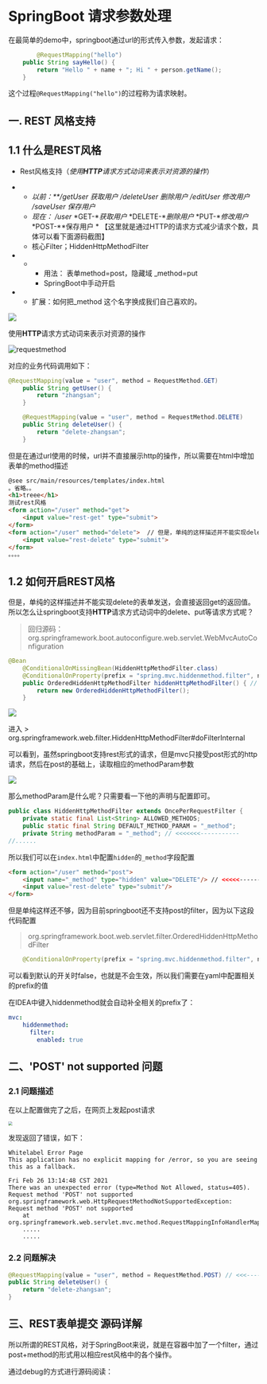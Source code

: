 # SpringBoot 请求参数处理


在最简单的demo中，springboot通过url的形式传入参数，发起请求：

```java
		@RequestMapping("hello")
    public String sayHello() {
        return "Hello " + name + "; Hi " + person.getName();
    }
```

这个过程`@RequestMapping("hello")`的过程称为请求映射。

## 一. REST 风格支持

## 1.1 什么是REST风格

- Rest风格支持（*使用**HTTP**请求方式动词来表示对资源的操作*）

- - *以前：**/getUser*  *获取用户*   */deleteUser* *删除用户*   */editUser*  *修改用户*    */saveUser* *保存用户*
  - *现在： /user*   *GET-**获取用户*   *DELETE-**删除用户*   *PUT-**修改用户*    *POST-**保存用户 * 【这里就是通过HTTP的请求方式减少请求个数，具体可以看下面源码截图】
  - 核心Filter；HiddenHttpMethodFilter

- - - 用法： 表单method=post，隐藏域 _method=put
    - SpringBoot中手动开启

- - 扩展：如何把_method 这个名字换成我们自己喜欢的。

![](images/08-4/requestmapping.png)

使用**HTTP**请求方式动词来表示对资源的操作

![requestmethod](images/08-4/requestmethod.png)

对应的业务代码调用如下：

```java
@RequestMapping(value = "user", method = RequestMethod.GET)
    public String getUser() {
        return "zhangsan";
    }

    @RequestMapping(value = "user", method = RequestMethod.DELETE)
    public String deleteUser() {
        return "delete-zhangsan";
    }
```

但是在通过url使用的时候，url并不直接展示http的操作，所以需要在html中增加表单的method描述

```html
@see src/main/resources/templates/index.html
。省略。。
<h1>treee</h1>
测试rest风格
<form action="/user" method="get">
    <input value="rest-get" type="submit">
</form>
<form action="/user" method="delete">  // 但是，单纯的这样描述并不能实现delete的表单发送，会直接返回get的返回值
    <input value="rest-delete" type="submit">
</form>
。。。。

```

## 1.2 如何开启REST风格

但是，单纯的这样描述并不能实现delete的表单发送，会直接返回get的返回值。所以怎么让springboot支持**HTTP**请求方式动词中的delete、put等请求方式呢？

> 回归源码：org.springframework.boot.autoconfigure.web.servlet.WebMvcAutoConfiguration

```java
@Bean
	@ConditionalOnMissingBean(HiddenHttpMethodFilter.class)
	@ConditionalOnProperty(prefix = "spring.mvc.hiddenmethod.filter", name = "enabled", matchIfMissing = false)
	public OrderedHiddenHttpMethodFilter hiddenHttpMethodFilter() { // <<<<<-------
		return new OrderedHiddenHttpMethodFilter();
	}
```

![](/images/08-4/124816.png)

进入 > org.springframework.web.filter.HiddenHttpMethodFilter#doFilterInternal

可以看到，虽然springboot支持rest形式的请求，但是mvc只接受post形式的http请求，然后在post的基础上，读取相应的methodParam参数

![](/images/08-4/methodParam.png)

那么methodParam是什么呢？只需要看一下他的声明与配置即可。

```java
public class HiddenHttpMethodFilter extends OncePerRequestFilter {
    private static final List<String> ALLOWED_METHODS;
    public static final String DEFAULT_METHOD_PARAM = "_method";
    private String methodParam = "_method"; // <<<<<<<-----------
//......
```

所以我们可以在`index.html`中配置`hidden`的`_method`字段配置

```html
<form action="/user" method="post">
    <input name="_method" type="hidden" value="DELETE"/> // <<<<<-------
    <input value="rest-delete" type="submit"/>
</form>
```

但是单纯这样还不够，因为目前springboot还不支持post的filter，因为以下这段代码配置

> org.springframework.boot.web.servlet.filter.OrderedHiddenHttpMethodFilter

```java
	@ConditionalOnProperty(prefix = "spring.mvc.hiddenmethod.filter", name = "enabled", matchIfMissing = false)
```

可以看到默认的开关时false，也就是不会生效，所以我们需要在yaml中配置相关的prefix的值

在IDEA中键入hiddenmethod就会自动补全相关的prefix了：

```yaml
mvc:
    hiddenmethod:
      filter:
        enabled: true
```

## 二、'POST' not supported 问题

### 2.1 问题描述 

在以上配置做完了之后，在网页上发起post请求

<img src="/Users/zhanggang/Desktop/springboot/[04]请求映射/web.png" style="zoom:50%;" />

发现返回了错误，如下：

```
Whitelabel Error Page
This application has no explicit mapping for /error, so you are seeing this as a fallback.

Fri Feb 26 13:14:48 CST 2021
There was an unexpected error (type=Method Not Allowed, status=405).
Request method 'POST' not supported
org.springframework.web.HttpRequestMethodNotSupportedException: Request method 'POST' not supported
	at org.springframework.web.servlet.mvc.method.RequestMappingInfoHandlerMapping.handleNoMatch(RequestMappingInfoHandlerMapping.java:213)
	.....
	.....
```

### 2.2 问题解决

```java
@RequestMapping(value = "user", method = RequestMethod.POST) // <<<------ 需要将这个原本的DELETE改为与html对应的POST
public String deleteUser() {
    return "delete-zhangsan";
}
```



## 三、REST表单提交 源码详解

所以所谓的REST风格，对于SpringBoot来说，就是在容器中加了一个filter，通过post+method的形式用以相应rest风格中的各个操作。

通过debug的方式进行源码阅读：


